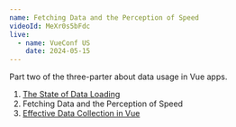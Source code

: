 ```yaml
---
name: Fetching Data and the Perception of Speed
videoId: MeXr0s5bFdc
live:
  - name: VueConf US
    date: 2024-05-15
---
```


Part two of the three-parter about data usage in Vue apps.

1. [The State of Data Loading](/talks/the-state-of-data-loading)
2. Fetching Data and the Perception of Speed
3. [Effective Data Collection in Vue](/talks/effective-data-collection-in-vue)